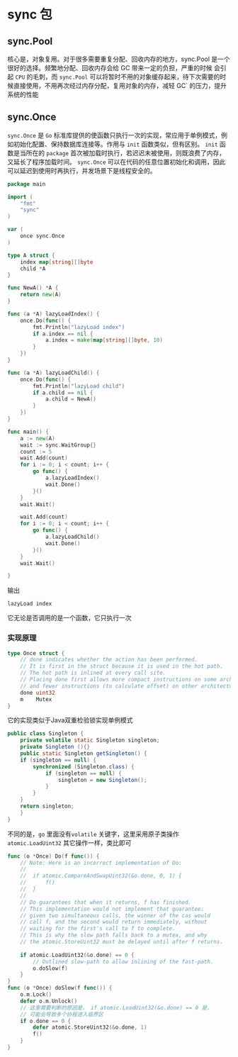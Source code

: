 # sync 包

## sync.Pool

核心是，对象复用。对于很多需要重复分配、回收内存的地方，sync.Pool 是一个很好的选择。频繁地分配、回收内存会给 GC 带来一定的负担，严重的时候
会引起 `CPU` 的毛刺，而 `sync.Pool` 可以将暂时不用的对象缓存起来，待下次需要的时候直接使用，不用再次经过内存分配，复用对象的内存，减轻 GC` 
的压力，提升系统的性能

## sync.Once
`sync.Once` 是 `Go` 标准库提供的使函数只执行一次的实现，常应用于单例模式，例如初始化配置、保持数据库连接等。作用与 `init` 函数类似，但有区别。
`init` 函数是当所在的 `package` 首次被加载时执行，若迟迟未被使用，则既浪费了内存，又延长了程序加载时间。
`sync.Once` 可以在代码的任意位置初始化和调用，因此可以延迟到使用时再执行，并发场景下是线程安全的。

```go
package main

import (
	"fmt"
	"sync"
)

var (
	once sync.Once
)

type A struct {
	index map[string][]byte
	child *A
}

func NewA() *A {
	return new(A)
}

func (a *A) lazyLoadIndex() {
	once.Do(func() {
		fmt.Println("lazyLoad index")
		if a.index == nil {
			a.index = make(map[string][]byte, 10)
		}
	})
}

func (a *A) lazyLoadChild() {
	once.Do(func() {
		fmt.Println("lazyLoad child")
		if a.child == nil {
			a.child = NewA()
		}
	})
}

func main() {
	a := new(A)
	wait := sync.WaitGroup{}
	count := 5
	wait.Add(count)
	for i := 0; i < count; i++ {
		go func() {
			a.lazyLoadIndex()
			wait.Done()
		}()
	}
	wait.Wait()

	wait.Add(count)
	for i := 0; i < count; i++ {
		go func() {
			a.lazyLoadChild()
			wait.Done()
		}()
	}
	wait.Wait()

}
```

输出
```shell
lazyLoad index
```

它无论是否调用的是一个函数，它只执行一次
### 实现原理

```go
type Once struct {
	// done indicates whether the action has been performed.
	// It is first in the struct because it is used in the hot path.
	// The hot path is inlined at every call site.
	// Placing done first allows more compact instructions on some architectures (amd64/386),
	// and fewer instructions (to calculate offset) on other architectures.
	done uint32
	m    Mutex
}
```

它的实现类似于Java双重检验锁实现单例模式
```java
public class Singleton {  
    private volatile static Singleton singleton;  
    private Singleton (){}  
    public static Singleton getSingleton() {  
    if (singleton == null) {  
        synchronized (Singleton.class) {  
            if (singleton == null) {  
                singleton = new Singleton();  
            }  
        }  
    }  
    return singleton;  
    }  
}
```
不同的是，`go` 里面没有`volatile` 关键字，这里采用原子类操作`atomic.LoadUint32`
其它操作一样，类比即可

```go
func (o *Once) Do(f func()) {
	// Note: Here is an incorrect implementation of Do:
	//
	//	if atomic.CompareAndSwapUint32(&o.done, 0, 1) {
	//		f()
	//	}
	//
	// Do guarantees that when it returns, f has finished.
	// This implementation would not implement that guarantee:
	// given two simultaneous calls, the winner of the cas would
	// call f, and the second would return immediately, without
	// waiting for the first's call to f to complete.
	// This is why the slow path falls back to a mutex, and why
	// the atomic.StoreUint32 must be delayed until after f returns.
	
	if atomic.LoadUint32(&o.done) == 0 {
		// Outlined slow-path to allow inlining of the fast-path.
		o.doSlow(f)
	}
}
func (o *Once) doSlow(f func()) {
	o.m.Lock()
	defer o.m.Unlock()
	// 这里需要判断的原因是， if atomic.LoadUint32(&o.done) == 0 是，
	// 可能会导致多个协程进入临界区
	if o.done == 0 {
		defer atomic.StoreUint32(&o.done, 1)
		f()
	}
}
```